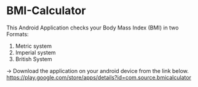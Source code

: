BMI-Calculator
==============
This Android Application checks your Body Mass Index (BMI) in two Formats:
1) Metric system
2) Imperial system
3) British System 

-> Download the application on your android device from the link below.
https://play.google.com/store/apps/details?id=com.source.bmicalculator